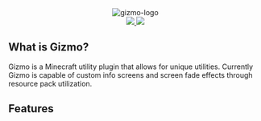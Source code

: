 <div align="center">
  <img src="" alt="gizmo-logo">
  <br>
</div>

<div align="center">
  <a href="https://www.spigotmc.org/resources/authors/jeqo.9929/" alt="spigot">
    <img src="https://img.shields.io/badge/spigot-gizmo">
  </a>
  <a href="https://jeqo.net/discord" alt="discord">
    <img src="https://img.shields.io/discord/902495259517394944?label=discord&logo=discord"/>
  </a>
</div>

## What is Gizmo?
Gizmo is a Minecraft utility plugin that allows for unique utilities. Currently Gizmo is capable of custom info screens and screen fade effects through resource pack utilization.

## Features
